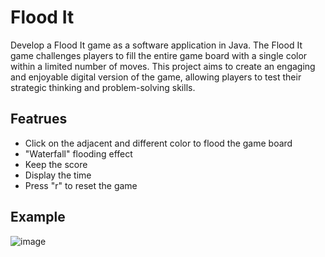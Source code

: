 # Flood It
Develop a Flood It game as a software application in Java. The Flood It game challenges players to fill the entire game board with a 
single color within a limited number of moves. This project aims to create an engaging and enjoyable digital version of the game, allowing players to 
test their strategic thinking and problem-solving skills.

## Featrues
- Click on the adjacent and different color to flood the game board
- "Waterfall" flooding effect
- Keep the score
- Display the time
- Press "r" to reset the game

## Example
![image](<img width="562" alt="Screenshot 2023-10-16 at 12 45 15 AM" src="https://github.com/Jacky-Jiaqi-W/Flood-It/assets/122419958/83697f0c-f754-473a-8171-cfcc282ec50c">
)

